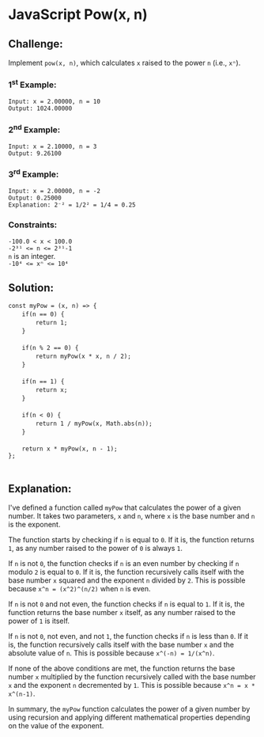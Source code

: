 # JavaScript Pow(x, n)

## Challenge:

Implement `pow(x, n)`, which calculates `x` raised to the power `n` (i.e., `xⁿ`).

### 1<sup>st</sup> Example:

`Input: x = 2.00000, n = 10`
<br/>
`Output: 1024.00000`

### 2<sup>nd</sup> Example:

`Input: x = 2.10000, n = 3`
<br/>
`Output: 9.26100`

### 3<sup>rd</sup> Example:

`Input: x = 2.00000, n = -2`
<br/>
`Output: 0.25000`
<br/>
`Explanation: 2⁻² = 1/2² = 1/4 = 0.25`

### Constraints:

`-100.0 < x < 100.0`
<br/>
`-2³¹ <= n <= 2³¹-1`
<br/>
`n` is an integer.
<br/>
`-10⁴ <= xⁿ <= 10⁴`

## Solution:

`const myPow = (x, n) => {`
<br/>
&nbsp;&nbsp;&nbsp;&nbsp;&nbsp;&nbsp;&nbsp;`if(n == 0) {`
<br/>
&nbsp;&nbsp;&nbsp;&nbsp;&nbsp;&nbsp;&nbsp;&nbsp;&nbsp;&nbsp;&nbsp;&nbsp;&nbsp;&nbsp;`return 1;`
<br/>
&nbsp;&nbsp;&nbsp;&nbsp;&nbsp;&nbsp;&nbsp;`}`
<br/>
<br/>
&nbsp;&nbsp;&nbsp;&nbsp;&nbsp;&nbsp;&nbsp;`if(n % 2 == 0) {`
<br/>
&nbsp;&nbsp;&nbsp;&nbsp;&nbsp;&nbsp;&nbsp;&nbsp;&nbsp;&nbsp;&nbsp;&nbsp;&nbsp;&nbsp;`return myPow(x * x, n / 2);`
<br/>
&nbsp;&nbsp;&nbsp;&nbsp;&nbsp;&nbsp;&nbsp;`}`
<br/>
<br/>
&nbsp;&nbsp;&nbsp;&nbsp;&nbsp;&nbsp;&nbsp;`if(n == 1) {`
<br/>
&nbsp;&nbsp;&nbsp;&nbsp;&nbsp;&nbsp;&nbsp;&nbsp;&nbsp;&nbsp;&nbsp;&nbsp;&nbsp;&nbsp;`return x;`
<br/>
&nbsp;&nbsp;&nbsp;&nbsp;&nbsp;&nbsp;&nbsp;`}`
<br/>
<br/>
&nbsp;&nbsp;&nbsp;&nbsp;&nbsp;&nbsp;&nbsp;`if(n < 0) {`
<br/>
&nbsp;&nbsp;&nbsp;&nbsp;&nbsp;&nbsp;&nbsp;&nbsp;&nbsp;&nbsp;&nbsp;&nbsp;&nbsp;&nbsp;`return 1 / myPow(x, Math.abs(n));`
<br/>
&nbsp;&nbsp;&nbsp;&nbsp;&nbsp;&nbsp;&nbsp;`}`
<br/>
<br/>
&nbsp;&nbsp;&nbsp;&nbsp;&nbsp;&nbsp;&nbsp;`return x * myPow(x, n - 1);`
<br/>
`};`
<br/>
<br/>

## Explanation:

I've defined a function called `myPow` that calculates the power of a given number. It takes two parameters, `x` and `n`, where `x` is the base number and `n` is the exponent.
<br/>

The function starts by checking if `n` is equal to `0`. If it is, the function returns `1`, as any number raised to the power of `0` is always `1`.
<br/>

If `n` is not `0`, the function checks if `n` is an even number by checking if `n` modulo `2` is equal to `0`. If it is, the function recursively calls itself with the base number `x` squared and the exponent `n` divided by `2`. This is possible because `x^n = (x^2)^(n/2)` when `n` is even.
<br/>

If `n` is not `0` and not even, the function checks if `n` is equal to `1`. If it is, the function returns the base number `x` itself, as any number raised to the power of `1` is itself.
<br/>

If `n` is not `0`, not even, and not `1`, the function checks if `n` is less than `0`. If it is, the function recursively calls itself with the base number `x` and the absolute value of `n`. This is possible because `x^(-n) = 1/(x^n)`.
<br/>

If none of the above conditions are met, the function returns the base number `x` multiplied by the function recursively called with the base number `x` and the exponent `n` decremented by `1`. This is possible because `x^n = x * x^(n-1)`.
<br/>

In summary, the `myPow` function calculates the power of a given number by using recursion and applying different mathematical properties depending on the value of the exponent.
<br/>
<br/>